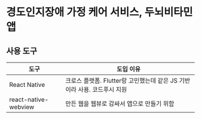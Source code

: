 # 경도인지장애 가정 케어 서비스, 두뇌비타민 앱

## 사용 도구
| 도구 | 도입 이유 |
|---|---|
| React Native | 크로스 플랫폼. Flutter랑 고민했는데 같은 JS 기반이라 사용. 코드푸시 지원 |
| react-native-webview | 만든 웹을 웹뷰로 감싸서 앱으로 만들기 위함 |
